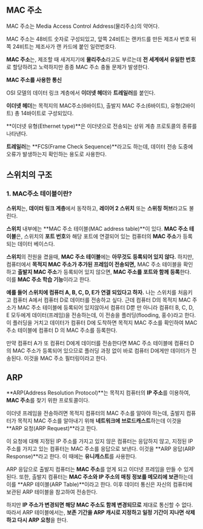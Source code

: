 ## MAC 주소

MAC 주소는 Media Access Control Address(물리주소)의 약어다.

MAC 주소는 48비트 숫자로 구성되있고, 앞쪽 24비트는 랜카드를 만든 제조사 번호 뒤쪽 24비트는 제조사가 랜 카드에 붙인 일련번호다.

**MAC 주소**는, 제조할 때 새겨지기에 **물리주소**라고도 부르는데 **전 세계에서 유일한 번호**로 할당하려고 노력하지만 종종 MAC 주소 충돌 문제가 발생한다. 

**MAC 주소를 사용한 통신**

OSI 모델의 데이터 링크 계층에서 **이더넷 헤더**와 **트레일러**를 붙인다.

**이더넷 헤더**는 목적지의 MAC주소(6바이트), 출발지 MAC 주소(6바이트), 유형(2바이트) 총 14바이트로 구성되있다.

**이더넷 유형(Ethernet type)**은 이더넷으로 전송되는 상위 계층 프로토콜의 종류를 나타낸다.

**트레일러**는 **FCS(Frame Check Sequence)**라고도 하는데, 데이터 전송 도중에 오류가 발생하는지 확인하는 용도로 사용한다.
 

## 스위치의 구조

### 1. MAC주소 테이블이란?

**스위치**는, **데이터 링크 계층**에서 동작하고, **레이어 2 스위치** 또는 **스위칭 허브**라고도 불린다. 

**스위치** 내부에는 **MAC 주소 테이블(MAC address table)**이 있다. **MAC 주소 테이블**은, 스위치의 **포트 번호**와 해당 포트에 연결되어 있는 컴퓨터의 **MAC 주소**가 등록되는 데이터 베이스다.

**스위치**의 전원을 켰을때, **MAC 주소 테이블**에는 **아무것도 등록되어 있지 않다.** 하지만, 컴퓨터에서 **목적지 MAC 주소가 추가된 프레임이 전송되면,** MAC 주소 테이블을 확인하고 **출발지 MAC 주소**가 등록되어 있지 않으면, **MAC 주소를 포트와 함께 등록**한다. 이를 **MAC 주소 학습 기능**이라고 한다. 

**예를 들어 스위치에 컴퓨터 A, B, C, D, E가 연결 되있다고 하자.**
나는 스위치를 처음키고 컴퓨터 A에서 컴퓨터 D로 데이터를 전송하고 싶다. 근데 컴퓨터 D의 목적지 MAC 주소가 MAC 주소 테이블에 등록되어 있지않아서 컴퓨터 D뿐 만 아니라 컴퓨터 B, C, D, E 모두에게 데이터(프레임)을 전송하는데, 이 전송을 플러딩(flooding, 홍수)라고 한다.
이 플러딩을 거치고 데이터가 컴퓨터 D에 도착하면 목적지 MAC 주소를 확인하여 MAC 주소 테이블에 컴퓨터 D 의 MAC 주소를 등록한다.

만약 컴퓨터 A가 또 컴퓨터 D에게 데이터를 전송한다면 MAC 주소 테이블에 컴퓨터 D의 MAC 주소가 등록되어 있으므로 플러딩 과정 없이 바로 컴퓨터 D에게만 데이터가 전송된다. 이것을 MAC 주소 필터링이라고 한다.


## ARP

**ARP(Address Resolution Protocol)**는 목적지 컴퓨터의 **IP 주소**를 이용하여, **MAC 주소**를 찾기 위한 프로토콜이다. 

이더넷 프레임을 전송하려면 목적지 컴퓨터의 MAC 주소를 알아야 하는데, 출발지 컴퓨터가 목적지 MAC 주소를 알아내기 위해 **네트워크에 브로드캐스트**하는데 이것을 **ARP 요청(ARP Request)**라고 한다. 

이 요청에 대해 지정된 IP 주소를 가지고 있지 않은 컴퓨터는 응답하지 않고, 지정된 IP 주소를 가지고 있는 컴퓨터는 MAC 주소를 응답으로 보낸다. 이것을 **ARP 응답(ARP Response)**라고 한다. 이 때에는 **유니캐스트**를 사용한다. 

ARP 응답으로 출발지 컴퓨터는 **MAC 주소**를 얻게 되고 이더넷 프레임을 만들 수 있게 된다. 또한, 출발지 컴퓨터는 **MAC 주소와 IP 주소의 매칭 정보를 메모리에 보관**하는데 이를 **ARP 테이블(ARP Table)**이라고 한다. 이후 데이터 통신은 자신의 컴퓨터에 보관된 ARP 테이블을 참고하여 전송한다.

하지만 **IP 주소가 변경되면 해당 MAC 주소도 함께 변경되므로** 제대로 통신할 수 없다. 따라서 ARP 테이블에서는, **보존 기간을 ARP 캐시로 지정하고 일정 기간이 지나면 삭제하고 다시 ARP 요청**을 한다.
